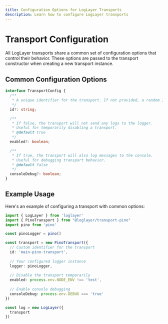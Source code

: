 ```yaml
---
title: Configuration Options for LogLayer Transports
description: Learn how to configure LogLayer transports
---
```


# Transport Configuration

All LogLayer transports share a common set of configuration options that control their behavior. These options are passed to the transport constructor when creating a new transport instance.

## Common Configuration Options

```typescript
interface TransportConfig {
  /**
   * A unique identifier for the transport. If not provided, a random ID will be generated. This is used if you need to call getLoggerInstance() on the LogLayer instance.
   */
  id?: string;

  /**
   * If false, the transport will not send any logs to the logger.
   * Useful for temporarily disabling a transport.
   * @default true
   */
  enabled?: boolean;

  /**
   * If true, the transport will also log messages to the console.
   * Useful for debugging transport behavior.
   * @default false
   */
  consoleDebug?: boolean;
}
```

## Example Usage

Here's an example of configuring a transport with common options:

```typescript
import { LogLayer } from 'loglayer'
import { PinoTransport } from "@loglayer/transport-pino"
import pino from 'pino'

const pinoLogger = pino()

const transport = new PinoTransport({
  // Custom identifier for the transport
  id: 'main-pino-transport',
  
  // Your configured logger instance
  logger: pinoLogger,
  
  // Disable the transport temporarily
  enabled: process.env.NODE_ENV !== 'test',
  
  // Enable console debugging
  consoleDebug: process.env.DEBUG === 'true'
})

const log = new LogLayer({
  transport
})
```
